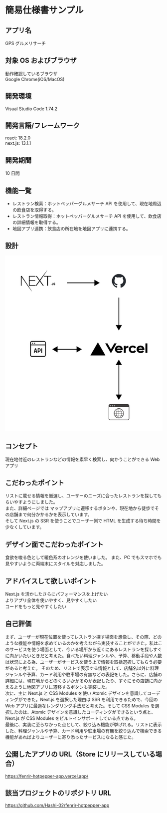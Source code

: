 # 簡易仕様書サンプル

## アプリ名

GPS グルメリサーチ

## 対象 OS およびブラウザ

動作確認しているブラウザ  
Google Chrome(iOS/MacOS)

## 開発環境

Visual Studio Code 1.74.2

## 開発言語/フレームワーク

react: 18.2.0  
next.js: 13.1.1

## 開発期間

10 日間

## 機能一覧

- レストラン検索：ホットペッパーグルメサーチ API を使用して、現在地周辺の飲食店を取得する。
- レストラン情報取得：ホットペッパーグルメサーチ API を使用して、飲食店の詳細情報を取得する。
- 地図アプリ連携：飲食店の所在地を地図アプリに連携する。

## 設計

<img src="https://github.com/Hashi-02/fenrir-hotpepper-app/blob/main/public/images/fenrir-hotpepper-app.layout.png" >

## コンセプト

現在地付近のレストランなどの情報を素早く検索し、向かうことができる Web アプリ

## こだわったポイント

リストに載せる情報を厳選し、ユーザーのニーズに合ったレストランを探してもらいやすようにしました。  
また、詳細ページでは マップアプリに遷移するボタンや、現在地から徒歩でその店舗まで何分かかるかを表示しています。  
そして Next.js の SSR を使うことでユーザー側で HTML を生成する待ち時間を少なくしています。

## デザイン面でこだわったポイント

食欲を唆る色として暖色系のオレンジを使いました。
また、PC でもスマホでも見やすいように両端末にスタイルを対応しました。

## アドバイスして欲しいポイント

Next.js を活かしたさらにパフォーマンスを上げたい  
よりアプリ全体を使いやすく、見やすくしたい  
コードをもっと見やすくしたい

## 自己評価

まず、ユーザーが現在位置を使ってレストラン探す場面を想像し、その際、どのような機能や情報を求めているのかを考えながら実装することができた。私はこのサービスを使う場面として、今いる場所から近くにあるレストランを探しすぐに向かいたいときだと考えた。食べたい料理ジャンルや、予算、移動手段や人数は状況による為、ユーザーがサービスを使う上で情報を取捨選択してもらう必要があると考えた。
そのため、リストで表示する情報として、店舗名以外に料理ジャンルや予算、カード利用や駐車場の有無などの表記をした。さらに、店舗の詳細には、現在地からどのくらいかかるのか表記したり、すぐにその店舗に向かえるように地図アプリに遷移するボタンも実装した。  
次に、主に Next.js と CSS Modules を使い Atomic デザインを意識してコーディングができた。Next.js を選択した理由は SSR を利用できるためで、今回の Web アプリに最適なレンダリング手法だと考えた。そして CSS Modules を選択したのは、Atomic デザインを意識したコーディングができるという点と、Next.js が CSS Modules をビルトインサポートしている点である。  
最後に、実装に至らなかった点として、絞り込み機能が挙げれる。リストに表示した、料理ジャンルや予算、カード利用や駐車場の有無を絞り込んで検索できる機能があればよりユーザーに寄り添ったサービスになると感じた。

## 公開したアプリの URL（Store にリリースしている場合）

https://fenrir-hotpepper-app.vercel.app/

## 該当プロジェクトのリポジトリ URL

https://github.com/Hashi-02/fenrir-hotpepper-app
